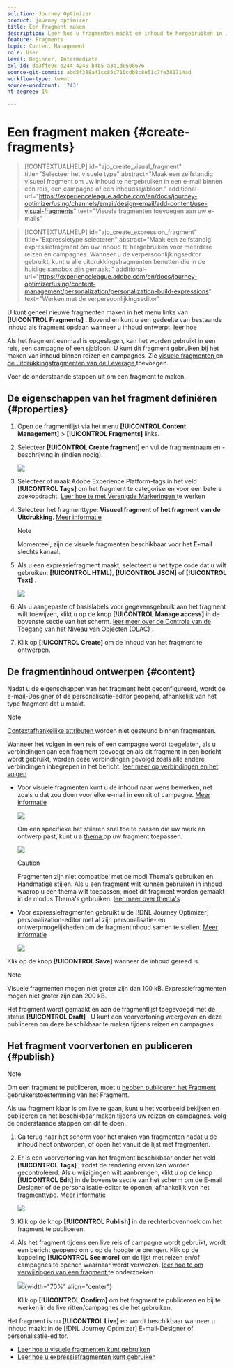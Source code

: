 ```yaml
---
solution: Journey Optimizer
product: journey optimizer
title: Een fragment maken
description: Leer hoe u fragmenten maakt om inhoud te hergebruiken in Journey Optimizer-campagnes en -reizen
feature: Fragments
topic: Content Management
role: User
level: Beginner, Intermediate
exl-id: da3ffe9c-a244-4246-b4b5-a3a1d0508676
source-git-commit: abd5f388a41cc85c710cdb8c8e51c7fe381714ad
workflow-type: tm+mt
source-wordcount: '743'
ht-degree: 1%

---
```


# Een fragment maken {#create-fragments}

>[!CONTEXTUALHELP]
>id="ajo_create_visual_fragment"
>title="Selecteer het visuele type"
>abstract="Maak een zelfstandig visueel fragment om uw inhoud te hergebruiken in een e-mail binnen een reis, een campagne of een inhoudssjabloon."
>additional-url="https://experienceleague.adobe.com/en/docs/journey-optimizer/using/channels/email/design-email/add-content/use-visual-fragments" text="Visuele fragmenten toevoegen aan uw e-mails"

>[!CONTEXTUALHELP]
>id="ajo_create_expression_fragment"
>title="Expressietype selecteren"
>abstract="Maak een zelfstandig expressiefragment om uw inhoud te hergebruiken voor meerdere reizen en campagnes. Wanneer u de verpersoonlijkingseditor gebruikt, kunt u alle uitdrukkingsfragmenten benutten die in de huidige sandbox zijn gemaakt."
>additional-url="https://experienceleague.adobe.com/en/docs/journey-optimizer/using/content-management/personalization/personalization-build-expressions" text="Werken met de verpersoonlijkingseditor"

U kunt geheel nieuwe fragmenten maken in het menu links van **[!UICONTROL Fragments]** . Bovendien kunt u een gedeelte van bestaande inhoud als fragment opslaan wanneer u inhoud ontwerpt. [ leer hoe ](#save-as-fragment)

Als het fragment eenmaal is opgeslagen, kan het worden gebruikt in een reis, een campagne of een sjabloon. U kunt dit fragment gebruiken bij het maken van inhoud binnen reizen en campagnes. Zie [ visuele fragmenten ](../email/use-visual-fragments.md) en [ de uitdrukkingsfragmenten van de Leverage ](../personalization/use-expression-fragments.md) toevoegen.

Voer de onderstaande stappen uit om een fragment te maken.

## De eigenschappen van het fragment definiëren {#properties}

1. Open de fragmentlijst via het menu **[!UICONTROL Content Management]** > **[!UICONTROL Fragments]** links.

1. Selecteer **[!UICONTROL Create fragment]** en vul de fragmentnaam en -beschrijving in (indien nodig).

   ![](assets/fragment-details.png)

1. Selecteer of maak Adobe Experience Platform-tags in het veld **[!UICONTROL Tags]** om het fragment te categoriseren voor een betere zoekopdracht. [ Leer hoe te met Verenigde Markeringen ](../start/search-filter-categorize.md#tags) te werken

1. Selecteer het fragmenttype: **Visueel fragment** of **het fragment van de Uitdrukking**. [Meer informatie](../content-management/fragments.md#visual-expression)

   >[!NOTE]
   >
   >Momenteel, zijn de visuele fragmenten beschikbaar voor het **E-mail** slechts kanaal.

1. Als u een expressiefragment maakt, selecteert u het type code dat u wilt gebruiken: **[!UICONTROL HTML]**, **[!UICONTROL JSON]** of **[!UICONTROL Text]** .

   ![](assets/fragment-expression-type.png)

1. Als u aangepaste of basislabels voor gegevensgebruik aan het fragment wilt toewijzen, klikt u op de knop **[!UICONTROL Manage access]** in de bovenste sectie van het scherm. [ leer meer over de Controle van de Toegang van het Niveau van Objecten (OLAC) ](../administration/object-based-access.md).

1. Klik op **[!UICONTROL Create]** om de inhoud van het fragment te ontwerpen.

## De fragmentinhoud ontwerpen {#content}

Nadat u de eigenschappen van het fragment hebt geconfigureerd, wordt de e-mail-Designer of de personalisatie-editor geopend, afhankelijk van het type fragment dat u maakt.

>[!NOTE]
>
>[ Contextafhankelijke attributen ](../personalization/personalization-build-expressions.md) worden niet gesteund binnen fragmenten.
>
>Wanneer het volgen in een reis of een campagne wordt toegelaten, als u verbindingen aan een fragment toevoegt en als dit fragment in een bericht wordt gebruikt, worden deze verbindingen gevolgd zoals alle andere verbindingen inbegrepen in het bericht. [ leer meer op verbindingen en het volgen ](../email/message-tracking.md)

* Voor visuele fragmenten kunt u de inhoud naar wens bewerken, net zoals u dat zou doen voor elke e-mail in een rit of campagne. [Meer informatie](../email/get-started-email-design.md)

  ![](assets/fragment-designer.png)

  Om een specifieke het stileren snel toe te passen die uw merk en ontwerp past, kunt u a [ thema ](../email/apply-email-themes.md) op uw fragment toepassen.

  ![](assets/fragment-themes.png)

  >[!CAUTION]
  >
  >Fragmenten zijn niet compatibel met de modi Thema&#39;s gebruiken en Handmatige stijlen. Als u een fragment wilt kunnen gebruiken in inhoud waarop u een thema wilt toepassen, moet dit fragment worden gemaakt in de modus Thema&#39;s gebruiken. [ leer meer over thema&#39;s ](../email/apply-email-themes.md)

* Voor expressiefragmenten gebruikt u de [!DNL Journey Optimizer] personalization-editor met al zijn personalisatie- en ontwerpmogelijkheden om de fragmentinhoud samen te stellen. [Meer informatie](../personalization/personalization-build-expressions.md)

  ![](assets/fragment-expression-editor.png)

Klik op de knop **[!UICONTROL Save]** wanneer de inhoud gereed is.

>[!NOTE]
>
>Visuele fragmenten mogen niet groter zijn dan 100 kB. Expressiefragmenten mogen niet groter zijn dan 200 kB.

Het fragment wordt gemaakt en aan de fragmentlijst toegevoegd met de status **[!UICONTROL Draft]** . U kunt een voorvertoning weergeven en deze publiceren om deze beschikbaar te maken tijdens reizen en campagnes.

## Het fragment voorvertonen en publiceren {#publish}

>[!NOTE]
>
>Om een fragment te publiceren, moet u [ hebben publiceren het Fragment ](../administration/ootb-product-profiles.md#content-library-manager) gebruikerstoestemming van het Fragment.

Als uw fragment klaar is om live te gaan, kunt u het voorbeeld bekijken en publiceren en het beschikbaar maken tijdens uw reizen en campagnes. Volg de onderstaande stappen om dit te doen.

1. Ga terug naar het scherm voor het maken van fragmenten nadat u de inhoud hebt ontworpen, of open het vanuit de lijst met fragmenten.

1. Er is een voorvertoning van het fragment beschikbaar onder het veld **[!UICONTROL Tags]** , zodat de rendering ervan kan worden gecontroleerd. Als u wijzigingen wilt aanbrengen, klikt u op de knop **[!UICONTROL Edit]** in de bovenste sectie van het scherm om de E-mail Designer of de personalisatie-editor te openen, afhankelijk van het fragmenttype. [Meer informatie](manage-fragments.md#edit-fragments)

   ![](assets/fragment-preview.png)

1. Klik op de knop **[!UICONTROL Publish]** in de rechterbovenhoek om het fragment te publiceren.

1. Als het fragment tijdens een live reis of campagne wordt gebruikt, wordt een bericht geopend om u op de hoogte te brengen. Klik op de koppeling **[!UICONTROL See more]** om de lijst met reizen en/of campagnes te openen waarnaar wordt verwezen. [ leer hoe te om verwijzingen van een fragment ](../content-management/manage-fragments.md#explore-references) te onderzoeken

   ![](assets/fragment-publish.png){width="70%" align="center"}

   Klik op **[!UICONTROL Confirm]** om het fragment te publiceren en bij te werken in de live ritten/campagnes die het gebruiken.

Het fragment is nu **[!UICONTROL Live]** en wordt beschikbaar wanneer u inhoud maakt in de [!DNL Journey Optimizer] E-mail-Designer of personalisatie-editor.

* [Leer hoe u visuele fragmenten kunt gebruiken](../email/use-visual-fragments.md)
* [Leer hoe u expressiefragmenten kunt gebruiken](../personalization/use-expression-fragments.md)
